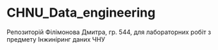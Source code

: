 # CHNU_Data_engineering
Репозиторій Філімонова Дмитра, гр. 544, для лабораторних робіт з предмету Інжиніринг даних ЧНУ
